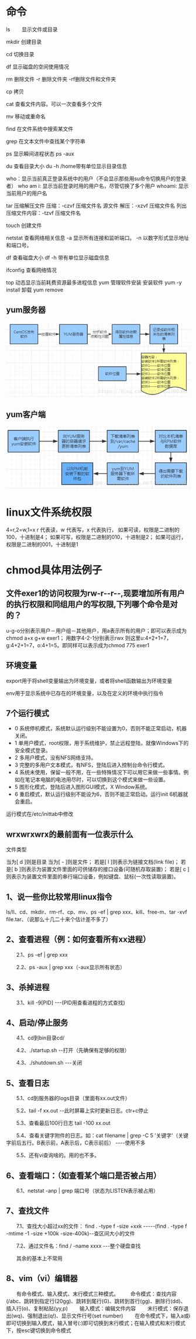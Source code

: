 # 命令
ls　　        显示文件或目录

mkdir         创建目录

cd               切换目录

df 显示磁盘的空间使用情况

rm 删除文件
     -r 删除文件夹
     -rf删除文件和文件夹

cp                拷贝

cat              查看文件内容。可以一次查看多个文件

mv               移动或重命名

find              在文件系统中搜索某文件

grep             在文本文件中查找某个字符串

ps                  显示瞬间进程状态 ps -aux

du                  查看目录大小 du -h /home带有单位显示目录信息

who：显示当前真正登录系统中的用户（不会显示那些用su命令切换用户的登录者）
who am i: 显示当前登录时用的用户名，尽管切换了多个用户
whoami: 显示当前用户的用户名

tar 压缩解压文件
    压缩：-czvf 压缩文件名 源文件
    解压：-xzvf 压缩文件名
    列出压缩文件内容：-tzvf 压缩文件名

touch 创建文件

netstat 查看网络相关信息
    -a            显示所有连接和监听端口。
    -n            以数字形式显示地址和端口号。

df                  查看磁盘大小 df -h 带有单位显示磁盘信息

ifconfig          查看网络情况

top                动态显示当前耗费资源最多进程信息
yum     管理软件安装
    安装软件 yum -y install
    卸载 yum remove
## yum服务器
![yum服务器](images/yum服务器.jfif)
## yum客户端
![yum客户端](images/yum客户端.jfif)
# linux文件系统权限
4=r,2=w,1=x
r 代表读，w 代表写，x 代表执行，
如果可读，权限是二进制的100，十进制是4；
如果可写，权限是二进制的010，十进制是2；
如果可运行，权限是二进制的001，十进制是1

# chmod具体用法例子
## 文件exer1的访问权限为rw-r--r--,现要增加所有用户的执行权限和同组用户的写权限,下列哪个命令是对的？
u-g-o分别表示用户－用户组－其他用户，用a表示所有的用户；即可以表示成为chmod a+x g+w exer1；
用数字4-2-1分别表示rwx 则这里u:4+2+1=7，g:4+2+1=7，o:4+1=5。即同样可以表示成为chmod 775 exer1

## 环境变量
export用于将shell变量输出为环境变量，或者将shell函数输出为环境变量

env用于显示系统中已存在的环境变量，以及在定义的环境中执行指令

## 7个运行模式
* 0 系统停机模式，系统默认运行级别不能设置为0，否则不能正常启动，机器关闭。 
* 1 单用户模式，root权限，用于系统维护，禁止远程登陆，就像Windows下的安全模式登录。 
* 2 多用户模式，没有NFS网络支持。 
* 3 完整的多用户文本模式，有NFS，登陆后进入控制台命令行模式。 
* 4 系统未使用，保留一般不用，在一些特殊情况下可以用它来做一些事情。例如在笔记本电脑的电池用尽时，可以切换到这个模式来做一些设置。 
* 5 图形化模式，登陆后进入图形GUI模式，X Window系统。 
* 6 重启模式，默认运行级别不能设为6，否则不能正常启动。运行init 6机器就会重启。

运行模式在/etc/inittab中修改

## wrxwrxwrx的最前面有一位表示什么
文件类型

当为[ d ]则是目录
当为[ - ]则是文件；
若是[ l ]则表示为链接文档(link file)；
若是[ b ]则表示为装置文件里面的可供储存的接口设备(可随机存取装置)；
若是[ c ]则表示为装置文件里面的串行端口设备，例如键盘、鼠标(一次性读取装置)。

## 1、说一些你比较常用linux指令

ls/ll、cd、mkdir、rm-rf、cp、mv、ps -ef | grep xxx、kill、free-m、tar -xvf file.tar、（说那么十几二十来个估计差不多了）

## 2、查看进程（例：如何查看所有xx进程）

　　2.1、ps -ef | grep xxx

　　2.2、ps -aux | grep xxx（-aux显示所有状态）

## 3、杀掉进程

　　3.1、kill  -9[PID]    ---(PID用查看进程的方式查找)

## 4、启动/停止服务

　　4.1、cd到bin目录cd/

　　4.2、./startup.sh   --打开（先确保有足够的权限）

　　4.3、./shutdown.sh  ---关闭

## 5、查看日志

　　5.1、cd到服务器的logs目录（里面有xx.out文件）

　　5.2、tail -f xx.out  --此时屏幕上实时更新日志。ctr+c停止

　　5.3、查看最后100行日志 tail -100 xx.out 

　　5.4、查看关键字附件的日志。如：cat filename | grep -C 5 '关键字'（关键字前后五行。B表示前，A表示后，C表示前后） ----使用不多

　　5.5、还有vi查询啥的。用的也不多。

## 6、查看端口：（如查看某个端口是否被占用）

　　6.1、netstat -anp | grep 端口号（状态为LISTEN表示被占用）

## 7、查找文件

　　7.1、查找大小超过xx的文件： find . -type f -size +xxk  -----(find . -type f -mtime -1 -size +100k -size-400k)--查区间大小的文件

　　7.2、通过文件名：find / -name xxxx    ---整个硬盘查找

　　其余的基本上不常用

## 8、vim（vi）编辑器　　

　　有命令模式、输入模式、末行模式三种模式。
　　命令模式：查找内容(/abc、跳转到指定行(20gg)、跳转到尾行(G)、跳转到首行(gg)、删除行(dd)、插入行(o)、复制粘贴(yy,p)
　　输入模式：编辑文件内容
　　末行模式：保存退出(wq)、强制退出(q!)、显示文件行号(set number)
　　在命令模式下，输入a或i即可切换到输入模式，输入冒号(:)即可切换到末行模式；在输入模式和末行模式下，按esc键切换到命令模式


